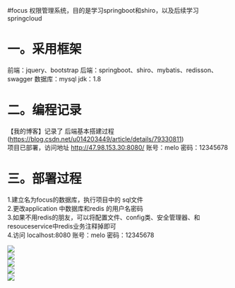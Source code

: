 #focus
权限管理系统，目的是学习springboot和shiro，以及后续学习springcloud

一。采用框架
===========
前端：jquery、bootstrap
后端：springboot、shiro、mybatis、redisson、swagger
数据库：mysql
jdk：1.8

二。编程记录
==========
【我的博客】记录了 后端基本搭建过程  (https://blog.csdn.net/u014203449/article/details/79330811)</br>
项目已部署，访问地址  http://47.98.153.30:8080/  账号：melo 密码：12345678

三。部署过程
==========
1.建立名为focus的数据库，执行项目中的 sql文件</br>
2.更改application 中数据库和redis 的用户名密码</br>
3.如果不用redis的朋友，可以将配置文件、config类、安全管理器、和resouceservice中redis业务注释掉即可</br>
4.访问 localhost:8080  账号：melo 密码：12345678</br>

![](https://github.com/MeloFocus/focus/raw/master/img/user.png)</br>
![](https://github.com/MeloFocus/focus/raw/master/img/role.png)</br>
![](https://github.com/MeloFocus/focus/raw/master/img/resouce.png)</br>
![](https://github.com/MeloFocus/focus/raw/master/img/auth.png)</br>
![](https://github.com/MeloFocus/focus/raw/master/img/authority.png)</br>
